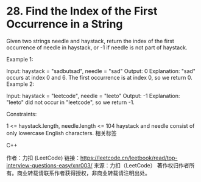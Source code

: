 # 28. Find the Index of the First Occurrence in a String

Given two strings needle and haystack, return the index of the first occurrence of needle in haystack, or -1 if needle is not part of haystack.

Example 1:

Input: haystack = "sadbutsad", needle = "sad"
Output: 0
Explanation: "sad" occurs at index 0 and 6.
The first occurrence is at index 0, so we return 0.
Example 2:

Input: haystack = "leetcode", needle = "leeto"
Output: -1
Explanation: "leeto" did not occur in "leetcode", so we return -1.

Constraints:

1 <= haystack.length, needle.length <= 104
haystack and needle consist of only lowercase English characters.
相关标签

C++

作者：力扣 (LeetCode)
链接：https://leetcode.cn/leetbook/read/top-interview-questions-easy/xnr003/
来源：力扣（LeetCode）
著作权归作者所有。商业转载请联系作者获得授权，非商业转载请注明出处。
